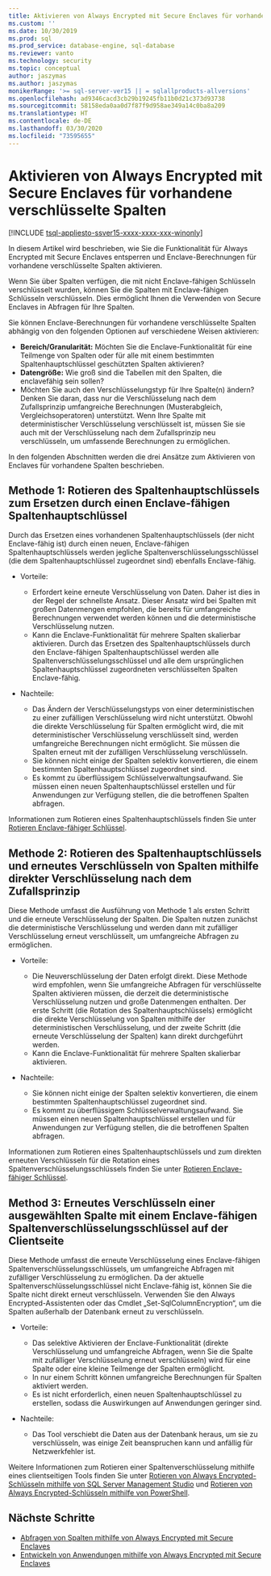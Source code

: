 ```yaml
---
title: Aktivieren von Always Encrypted mit Secure Enclaves für vorhandene verschlüsselte Spalten | Microsoft-Dokumentation
ms.custom: ''
ms.date: 10/30/2019
ms.prod: sql
ms.prod_service: database-engine, sql-database
ms.reviewer: vanto
ms.technology: security
ms.topic: conceptual
author: jaszymas
ms.author: jaszymas
monikerRange: '>= sql-server-ver15 || = sqlallproducts-allversions'
ms.openlocfilehash: ad9346cacd3cb29b19245fb11b0d21c373d93738
ms.sourcegitcommit: 58158eda0aa0d7f87f9d958ae349a14c0ba8a209
ms.translationtype: HT
ms.contentlocale: de-DE
ms.lasthandoff: 03/30/2020
ms.locfileid: "73595655"
---
```

# <a name="enable-always-encrypted-with-secure-enclaves-for-existing-encrypted-columns"></a>Aktivieren von Always Encrypted mit Secure Enclaves für vorhandene verschlüsselte Spalten 
[!INCLUDE [tsql-appliesto-ssver15-xxxx-xxxx-xxx-winonly](../../../includes/tsql-appliesto-ssver15-xxxx-xxxx-xxx-winonly.md)]

In diesem Artikel wird beschrieben, wie Sie die Funktionalität für Always Encrypted mit Secure Enclaves entsperren und Enclave-Berechnungen für vorhandene verschlüsselte Spalten aktivieren.  

Wenn Sie über Spalten verfügen, die mit nicht Enclave-fähigen Schlüsseln verschlüsselt wurden, können Sie die Spalten mit Enclave-fähigen Schlüsseln verschlüsseln. Dies ermöglicht Ihnen die Verwenden von Secure Enclaves in Abfragen für Ihre Spalten.

Sie können Enclave-Berechnungen für vorhandene verschlüsselte Spalten abhängig von den folgenden Optionen auf verschiedene Weisen aktivieren:

- **Bereich/Granularität:** Möchten Sie die Enclave-Funktionalität für eine Teilmenge von Spalten oder für alle mit einem bestimmten Spaltenhauptschlüssel geschützten Spalten aktivieren?
- **Datengröße:** Wie groß sind die Tabellen mit den Spalten, die enclavefähig sein sollen?
- Möchten Sie auch den Verschlüsselungstyp für Ihre Spalte(n) ändern? Denken Sie daran, dass nur die Verschlüsselung nach dem Zufallsprinzip umfangreiche Berechnungen (Musterabgleich, Vergleichsoperatoren) unterstützt. Wenn Ihre Spalte mit deterministischer Verschlüsselung verschlüsselt ist, müssen Sie sie auch mit der Verschlüsselung nach dem Zufallsprinzip neu verschlüsseln, um umfassende Berechnungen zu ermöglichen.

In den folgenden Abschnitten werden die drei Ansätze zum Aktivieren von Enclaves für vorhandene Spalten beschrieben.

## <a name="method-1-rotate-the-column-master-key-to-replace-it-with-an-enclave-enabled-column-master-key"></a>Methode 1: Rotieren des Spaltenhauptschlüssels zum Ersetzen durch einen Enclave-fähigen Spaltenhauptschlüssel
Durch das Ersetzen eines vorhandenen Spaltenhauptschlüssels (der nicht Enclave-fähig ist) durch einen neuen, Enclave-fähigen Spaltenhauptschlüssels werden jegliche Spaltenverschlüsselungsschlüssel (die dem Spaltenhauptschlüssel zugeordnet sind) ebenfalls Enclave-fähig.

- Vorteile:
  - Erfordert keine erneute Verschlüsselung von Daten. Daher ist dies in der Regel der schnellste Ansatz. Dieser Ansatz wird bei Spalten mit großen Datenmengen empfohlen, die bereits für umfangreiche Berechnungen verwendet werden können und die deterministische Verschlüsselung nutzen.
  - Kann die Enclave-Funktionalität für mehrere Spalten skalierbar aktivieren. Durch das Ersetzen des Spaltenhauptschlüssels durch den Enclave-fähigen Spaltenhauptschlüssel werden alle Spaltenverschlüsselungsschlüssel und alle dem ursprünglichen Spaltenhauptschlüssel zugeordneten verschlüsselten Spalten Enclave-fähig.
  
- Nachteile:
  - Das Ändern der Verschlüsselungstyps von einer deterministischen zu einer zufälligen Verschlüsselung wird nicht unterstützt. Obwohl die direkte Verschlüsselung für Spalten ermöglicht wird, die mit deterministischer Verschlüsselung verschlüsselt sind, werden umfangreiche Berechnungen nicht ermöglicht. Sie müssen die Spalten erneut mit der zufälligen Verschlüsselung verschlüsseln.
  - Sie können nicht einige der Spalten selektiv konvertieren, die einem bestimmten Spaltenhauptschlüssel zugeordnet sind.
  - Es kommt zu überflüssigem Schlüsselverwaltungsaufwand. Sie müssen einen neuen Spaltenhauptschlüssel erstellen und für Anwendungen zur Verfügung stellen, die die betroffenen Spalten abfragen.

Informationen zum Rotieren eines Spaltenhauptschlüssels finden Sie unter [Rotieren Enclave-fähiger Schlüssel](always-encrypted-enclaves-rotate-keys.md).

## <a name="method-2-rotate-the-column-master-key-and-re-encrypt-columns-using-randomized-encryption-in-place"></a>Methode 2: Rotieren des Spaltenhauptschlüssels und erneutes Verschlüsseln von Spalten mithilfe direkter Verschlüsselung nach dem Zufallsprinzip
Diese Methode umfasst die Ausführung von Methode 1 als ersten Schritt und die erneute Verschlüsselung der Spalten. Die Spalten nutzen zunächst die deterministische Verschlüsselung und werden dann mit zufälliger Verschlüsselung erneut verschlüsselt, um umfangreiche Abfragen zu ermöglichen.

- Vorteile:
  - Die Neuverschlüsselung der Daten erfolgt direkt. Diese Methode wird empfohlen, wenn Sie umfangreiche Abfragen für verschlüsselte Spalten aktivieren müssen, die derzeit die deterministische Verschlüsselung nutzen und große Datenmengen enthalten. Der erste Schritt (die Rotation des Spaltenhauptschlüssels) ermöglicht die direkte Verschlüsselung von Spalten mithilfe der deterministischen Verschlüsselung, und der zweite Schritt (die erneute Verschlüsselung der Spalten) kann direkt durchgeführt werden.
  - Kann die Enclave-Funktionalität für mehrere Spalten skalierbar aktivieren.
  
- Nachteile:
  - Sie können nicht einige der Spalten selektiv konvertieren, die einem bestimmten Spaltenhauptschlüssel zugeordnet sind.
  - Es kommt zu überflüssigem Schlüsselverwaltungsaufwand. Sie müssen einen neuen Spaltenhauptschlüssel erstellen und für Anwendungen zur Verfügung stellen, die die betroffenen Spalten abfragen.

Informationen zum Rotieren eines Spaltenhauptschlüssels und zum direkten erneuten Verschlüsseln für die Rotation eines Spaltenverschlüsselungsschlüssels finden Sie unter [Rotieren Enclave-fähiger Schlüssel](always-encrypted-enclaves-rotate-keys.md).

## <a name="method-3-re-encrypt-a-selected-column-with-an-enclave-enabled-column-encryption-key-on-the-client-side"></a>Method 3: Erneutes Verschlüsseln einer ausgewählten Spalte mit einem Enclave-fähigen Spaltenverschlüsselungsschlüssel auf der Clientseite
Diese Methode umfasst die erneute Verschlüsselung eines Enclave-fähigen Spaltenverschlüsselungsschlüssels, um umfangreiche Abfragen mit zufälliger Verschlüsselung zu ermöglichen. Da der aktuelle Spaltenverschlüsselungsschlüssel nicht Enclave-fähig ist, können Sie die Spalte nicht direkt erneut verschlüsseln. Verwenden Sie den Always Encrypted-Assistenten oder das Cmdlet „Set-SqlColumnEncryption“, um die Spalten außerhalb der Datenbank erneut zu verschlüsseln.

- Vorteile:
  - Das selektive Aktivieren der Enclave-Funktionalität (direkte Verschlüsselung und umfangreiche Abfragen, wenn Sie die Spalte mit zufälliger Verschlüsselung erneut verschlüsseln) wird für eine Spalte oder eine kleine Teilmenge der Spalten ermöglicht.
  - In nur einem Schritt können umfangreiche Berechnungen für Spalten aktiviert werden.
  - Es ist nicht erforderlich, einen neuen Spaltenhauptschlüssel zu erstellen, sodass die Auswirkungen auf Anwendungen geringer sind.
  
- Nachteile:
  - Das Tool verschiebt die Daten aus der Datenbank heraus, um sie zu verschlüsseln, was einige Zeit beanspruchen kann und anfällig für Netzwerkfehler ist.

Weitere Informationen zum Rotieren einer Spaltenverschlüsselung mithilfe eines clientseitigen Tools finden Sie unter [Rotieren von Always Encrypted-Schlüsseln mithilfe von SQL Server Management Studio](rotate-always-encrypted-keys-using-ssms.md) und [Rotieren von Always Encrypted-Schlüsseln mithilfe von PowerShell](rotate-always-encrypted-keys-using-powershell.md).

## <a name="next-steps"></a>Nächste Schritte
- [Abfragen von Spalten mithilfe von Always Encrypted mit Secure Enclaves](always-encrypted-enclaves-query-columns.md)
- [Entwickeln von Anwendungen mithilfe von Always Encrypted mit Secure Enclaves](always-encrypted-enclaves-client-development.md)
